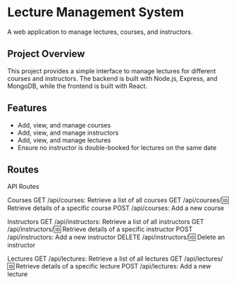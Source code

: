 # Lecture Management System

A web application to manage lectures, courses, and instructors.

## Project Overview

This project provides a simple interface to manage lectures for different courses and instructors. The backend is built with Node.js, Express, and MongoDB, while the frontend is built with React.

## Features

- Add, view, and manage courses
- Add, view, and manage instructors
- Add, view, and manage lectures
- Ensure no instructor is double-booked for lectures on the same date
## Routes

API Routes

Courses
GET /api/courses: Retrieve a list of all courses
GET /api/courses/:id: Retrieve details of a specific course
POST /api/courses: Add a new course

Instructors
GET /api/instructors: Retrieve a list of all instructors
GET /api/instructors/:id: Retrieve details of a specific instructor
POST /api/instructors: Add a new instructor
DELETE /api/instructors/:id: Delete an instructor

Lectures
GET /api/lectures: Retrieve a list of all lectures
GET /api/lectures/:id: Retrieve details of a specific lecture
POST /api/lectures: Add a new lecture



